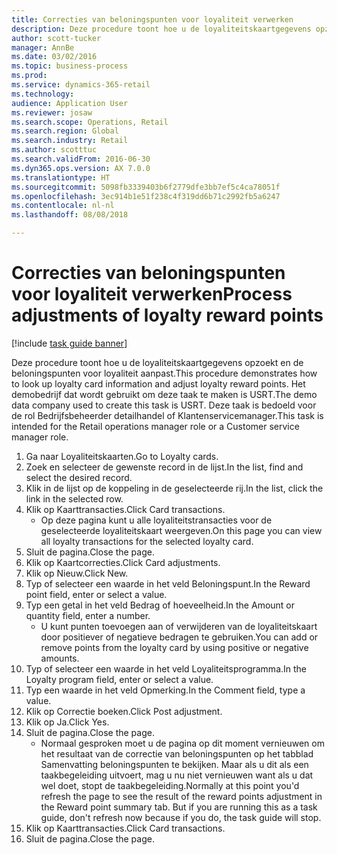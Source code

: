 ```yaml
--- 
title: Correcties van beloningspunten voor loyaliteit verwerken
description: Deze procedure toont hoe u de loyaliteitskaartgegevens opzoekt en de beloningspunten voor loyaliteit aanpast.
author: scott-tucker
manager: AnnBe
ms.date: 03/02/2016
ms.topic: business-process
ms.prod: 
ms.service: dynamics-365-retail
ms.technology: 
audience: Application User
ms.reviewer: josaw
ms.search.scope: Operations, Retail
ms.search.region: Global
ms.search.industry: Retail
ms.author: scotttuc
ms.search.validFrom: 2016-06-30
ms.dyn365.ops.version: AX 7.0.0
ms.translationtype: HT
ms.sourcegitcommit: 5098fb3339403b6f2779dfe3bb7ef5c4ca78051f
ms.openlocfilehash: 3ec914b1e51f238c4f319dd6b71c2992fb5a6247
ms.contentlocale: nl-nl
ms.lasthandoff: 08/08/2018

---
```

# <a name="process-adjustments-of-loyalty-reward-points"></a><span data-ttu-id="58d0d-103">Correcties van beloningspunten voor loyaliteit verwerken</span><span class="sxs-lookup"><span data-stu-id="58d0d-103">Process adjustments of loyalty reward points</span></span>

[!include [task guide banner](../includes/task-guide-banner.md)]

<span data-ttu-id="58d0d-104">Deze procedure toont hoe u de loyaliteitskaartgegevens opzoekt en de beloningspunten voor loyaliteit aanpast.</span><span class="sxs-lookup"><span data-stu-id="58d0d-104">This procedure demonstrates how to look up loyalty card information and adjust loyalty reward points.</span></span> <span data-ttu-id="58d0d-105">Het demobedrijf dat wordt gebruikt om deze taak te maken is USRT.</span><span class="sxs-lookup"><span data-stu-id="58d0d-105">The demo data company used to create this task is USRT.</span></span> <span data-ttu-id="58d0d-106">Deze taak is bedoeld voor de rol Bedrijfsbeheerder detailhandel of Klantenservicemanager.</span><span class="sxs-lookup"><span data-stu-id="58d0d-106">This task is intended for the Retail operations manager role or a Customer service manager role.</span></span>

1. <span data-ttu-id="58d0d-107">Ga naar Loyaliteitskaarten.</span><span class="sxs-lookup"><span data-stu-id="58d0d-107">Go to Loyalty cards.</span></span>
2. <span data-ttu-id="58d0d-108">Zoek en selecteer de gewenste record in de lijst.</span><span class="sxs-lookup"><span data-stu-id="58d0d-108">In the list, find and select the desired record.</span></span>
3. <span data-ttu-id="58d0d-109">Klik in de lijst op de koppeling in de geselecteerde rij.</span><span class="sxs-lookup"><span data-stu-id="58d0d-109">In the list, click the link in the selected row.</span></span>
4. <span data-ttu-id="58d0d-110">Klik op Kaarttransacties.</span><span class="sxs-lookup"><span data-stu-id="58d0d-110">Click Card transactions.</span></span>
    * <span data-ttu-id="58d0d-111">Op deze pagina kunt u alle loyaliteitstransacties voor de geselecteerde loyaliteitskaart weergeven.</span><span class="sxs-lookup"><span data-stu-id="58d0d-111">On this page you can view all loyalty transactions for the selected loyalty card.</span></span>  
5. <span data-ttu-id="58d0d-112">Sluit de pagina.</span><span class="sxs-lookup"><span data-stu-id="58d0d-112">Close the page.</span></span>
6. <span data-ttu-id="58d0d-113">Klik op Kaartcorrecties.</span><span class="sxs-lookup"><span data-stu-id="58d0d-113">Click Card adjustments.</span></span>
7. <span data-ttu-id="58d0d-114">Klik op Nieuw.</span><span class="sxs-lookup"><span data-stu-id="58d0d-114">Click New.</span></span>
8. <span data-ttu-id="58d0d-115">Typ of selecteer een waarde in het veld Beloningspunt.</span><span class="sxs-lookup"><span data-stu-id="58d0d-115">In the Reward point field, enter or select a value.</span></span>
9. <span data-ttu-id="58d0d-116">Typ een getal in het veld Bedrag of hoeveelheid.</span><span class="sxs-lookup"><span data-stu-id="58d0d-116">In the Amount or quantity field, enter a number.</span></span>
    * <span data-ttu-id="58d0d-117">U kunt punten toevoegen aan of verwijderen van de loyaliteitskaart door positiever of negatieve bedragen te gebruiken.</span><span class="sxs-lookup"><span data-stu-id="58d0d-117">You can add or remove points from the loyalty card by using positive or negative amounts.</span></span>  
10. <span data-ttu-id="58d0d-118">Typ of selecteer een waarde in het veld Loyaliteitsprogramma.</span><span class="sxs-lookup"><span data-stu-id="58d0d-118">In the Loyalty program field, enter or select a value.</span></span>
11. <span data-ttu-id="58d0d-119">Typ een waarde in het veld Opmerking.</span><span class="sxs-lookup"><span data-stu-id="58d0d-119">In the Comment field, type a value.</span></span>
12. <span data-ttu-id="58d0d-120">Klik op Correctie boeken.</span><span class="sxs-lookup"><span data-stu-id="58d0d-120">Click Post adjustment.</span></span>
13. <span data-ttu-id="58d0d-121">Klik op Ja.</span><span class="sxs-lookup"><span data-stu-id="58d0d-121">Click Yes.</span></span>
14. <span data-ttu-id="58d0d-122">Sluit de pagina.</span><span class="sxs-lookup"><span data-stu-id="58d0d-122">Close the page.</span></span>
    * <span data-ttu-id="58d0d-123">Normaal gesproken moet u de pagina op dit moment vernieuwen om het resultaat van de correctie van beloningspunten op het tabblad Samenvatting beloningspunten te bekijken. Maar als u dit als een taakbegeleiding uitvoert, mag u nu niet vernieuwen want als u dat wel doet, stopt de taakbegeleiding.</span><span class="sxs-lookup"><span data-stu-id="58d0d-123">Normally at this point you'd refresh the page to see the result of the reward points adjustment in the Reward point summary tab. But if you are running this as a task guide, don't refresh now because if you do, the task guide will stop.</span></span>  
15. <span data-ttu-id="58d0d-124">Klik op Kaarttransacties.</span><span class="sxs-lookup"><span data-stu-id="58d0d-124">Click Card transactions.</span></span>
16. <span data-ttu-id="58d0d-125">Sluit de pagina.</span><span class="sxs-lookup"><span data-stu-id="58d0d-125">Close the page.</span></span>


